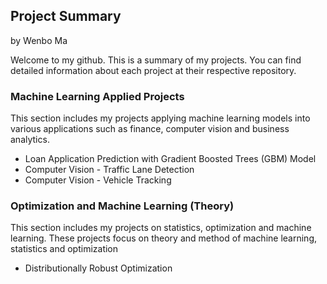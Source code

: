 ## Project Summary

by Wenbo Ma

Welcome to my github. This is a summary of my projects. You can find detailed information about each project at their respective repository.

### Machine Learning Applied Projects

This section includes my projects applying machine learning models into various applications such as finance, computer vision and business analytics.

  * Loan Application Prediction with Gradient Boosted Trees (GBM) Model
  * Computer Vision - Traffic Lane Detection
  * Computer Vision - Vehicle Tracking
 
### Optimization and Machine Learning (Theory)

This section includes my projects on statistics, optimization and machine learning. These projects focus on theory and method of machine learning,
statistics and optimization

  * Distributionally Robust Optimization
